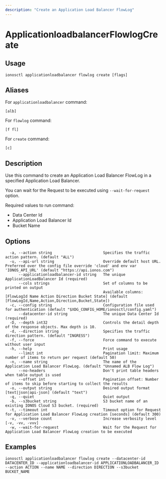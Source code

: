 ```yaml
---
description: "Create an Application Load Balancer FlowLog"
---
```


# ApplicationloadbalancerFlowlogCreate

## Usage

```text
ionosctl applicationloadbalancer flowlog create [flags]
```

## Aliases

For `applicationloadbalancer` command:

```text
[alb]
```

For `flowlog` command:

```text
[f fl]
```

For `create` command:

```text
[c]
```

## Description

Use this command to create an Application Load Balancer FlowLog in a specified Application Load Balancer.

You can wait for the Request to be executed using `--wait-for-request` option.

Required values to run command:

* Data Center Id
* Application Load Balancer Id
* Bucket Name

## Options

```text
  -a, --action string                       Specifies the traffic action pattern. (default "ALL")
  -u, --api-url string                      Override default host URL. Preferred over the config file override 'cloud' and env var 'IONOS_API_URL' (default "https://api.ionos.com")
      --applicationloadbalancer-id string   The unique ApplicationLoadBalancer Id (required)
      --cols strings                        Set of columns to be printed on output 
                                            Available columns: [FlowLogId Name Action Direction Bucket State] (default [FlowLogId,Name,Action,Direction,Bucket,State])
  -c, --config string                       Configuration file used for authentication (default "$XDG_CONFIG_HOME/ionosctl/config.yaml")
      --datacenter-id string                The unique Data Center Id (required)
  -D, --depth int32                         Controls the detail depth of the response objects. Max depth is 10.
  -d, --direction string                    Specifies the traffic direction pattern. (default "INGRESS")
  -f, --force                               Force command to execute without user input
  -h, --help                                Print usage
      --limit int                           Pagination limit: Maximum number of items to return per request (default 50)
  -n, --name string                         The name of the Application Load Balancer FlowLog. (default "Unnamed ALB Flow Log")
      --no-headers                          Don't print table headers when table output is used
      --offset int                          Pagination offset: Number of items to skip before starting to collect the results
  -o, --output string                       Desired output format [text|json|api-json] (default "text")
  -q, --quiet                               Quiet output
  -b, --s3bucket string                     S3 bucket name of an existing IONOS Cloud S3 bucket. (required)
  -t, --timeout int                         Timeout option for Request for Application Load Balancer FlowLog creation [seconds] (default 300)
  -v, --verbose count                       Increase verbosity level [-v, -vv, -vvv]
  -w, --wait-for-request                    Wait for the Request for Application Load Balancer FlowLog creation to be executed
```

## Examples

```text
ionosctl applicationloadbalancer flowlog create --datacenter-id DATACENTER_ID --applicationloadbalancer-id APPLICATIONLOADBALANCER_ID --action ACTION --name NAME --direction DIRECTION --s3bucket BUCKET_NAME
```

